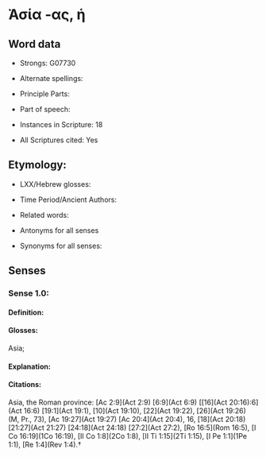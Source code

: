# Ἀσία -ας, ἡ

<!-- Status: S2=NeedsEdits -->
<!-- Lexica used for edits:   -->

## Word data

* Strongs: G07730

* Alternate spellings:



* Principle Parts: 


* Part of speech: 


* Instances in Scripture: 18

* All Scriptures cited: Yes

## Etymology: 


* LXX/Hebrew glosses: 


* Time Period/Ancient Authors: 


* Related words: 

* Antonyms for all senses

* Synonyms for all senses: 


## Senses 


### Sense  1.0: 

#### Definition: 

#### Glosses: 

Asia; 

#### Explanation: 


#### Citations: 

Asia, the Roman province: [Ac 2:9](Act 2:9) [6:9](Act 6:9) [[16](Act 20:16):6](Act 16:6) [19:1](Act 19:1), [10](Act 19:10), [22](Act 19:22), [26](Act 19:26) (M, Pr., 73), [Ac 19:27](Act 19:27) [Ac 20:4](Act 20:4), 16, [18](Act 20:18) [21:27](Act 21:27) [24:18](Act 24:18) [27:2](Act 27:2), [Ro 16:5](Rom 16:5), [I Co 16:19](1Co 16:19), [II Co 1:8](2Co 1:8), [II Ti 1:15](2Ti 1:15), [I Pe 1:1](1Pe 1:1), [Re 1:4](Rev 1:4).†
